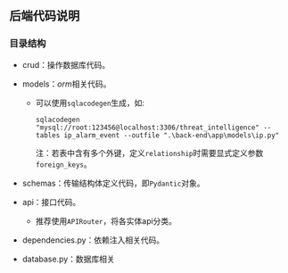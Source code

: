 ## 后端代码说明

### 目录结构

- crud：操作数据库代码。

- models：*orm*相关代码。

  - 可以使用`sqlacodegen`生成，如:

    ```shell
    sqlacodegen "mysql://root:123456@localhost:3306/threat_intelligence" --tables ip_alarm_event --outfile ".\back-end\app\models\ip.py"
    ```

    注：若表中含有多个外键，定义`relationship`时需要显式定义参数`foreign_keys`。

- schemas：传输结构体定义代码，即`Pydantic`对象。

- api：接口代码。

  - 推荐使用`APIRouter`，将各实体api分类。

- dependencies.py：依赖注入相关代码。

- database.py：数据库相关